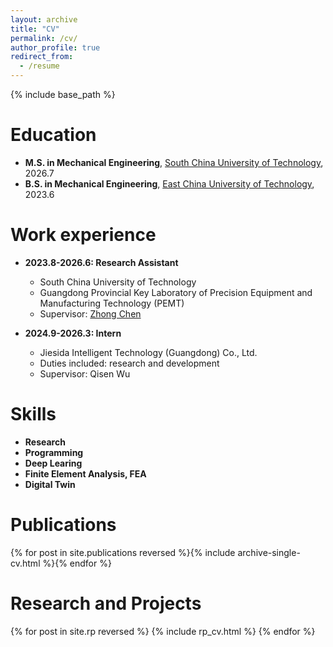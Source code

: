 ```yaml
---
layout: archive
title: "CV"
permalink: /cv/
author_profile: true
redirect_from:
  - /resume
---
```


{% include base_path %}

Education
======
* **M.S. in Mechanical Engineering**, [South China University of Technology](https://www.scut.edu.cn/), 2026.7
* **B.S. in Mechanical Engineering**, [East China University of Technology](https://www.ecust.edu.cn/), 2023.6

Work experience
======
* **2023.8-2026.6: Research Assistant**
  * South China University of Technology
  * Guangdong Provincial Key Laboratory of Precision Equipment and Manufacturing Technology (PEMT)
  * Supervisor: [Zhong Chen](https://scholar.google.com/citations?view_op=list_works&hl=zh-CN&hl=zh-CN&user=w7uswTQAAAAJ)

* **2024.9-2026.3: Intern**
  * Jiesida Intelligent Technology (Guangdong) Co., Ltd.
  * Duties included: research and development
  * Supervisor: Qisen Wu
  
Skills
======
* **Research**
* **Programming**
* **Deep Learing**
* **Finite Element Analysis, FEA**
* **Digital Twin**

Publications
======
{% for post in site.publications reversed %}{% include archive-single-cv.html %}{% endfor %}
  
Research and Projects
======
{% for post in site.rp reversed %} {% include rp_cv.html %} {% endfor %}
